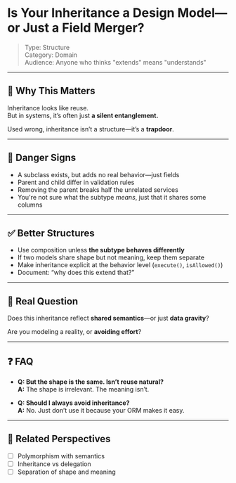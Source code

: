 # Is Your Inheritance a Design Model—or Just a Field Merger?

> Type: Structure  
> Category: Domain  
> Audience: Anyone who thinks "extends" means "understands"

---

## 🤔 Why This Matters

Inheritance looks like reuse.  
But in systems, it’s often just **a silent entanglement.**

Used wrong, inheritance isn’t a structure—it’s a **trapdoor**.

---

## 🚨 Danger Signs

- A subclass exists, but adds no real behavior—just fields  
- Parent and child differ in validation rules  
- Removing the parent breaks half the unrelated services  
- You're not sure what the subtype *means*, just that it shares some columns

---

## ✅ Better Structures

- Use composition unless **the subtype behaves differently**  
- If two models share shape but not meaning, keep them separate  
- Make inheritance explicit at the behavior level (`execute()`, `isAllowed()`)  
- Document: “why does this extend that?”

---

## 🧠 Real Question

Does this inheritance reflect **shared semantics**—or just **data gravity**?

Are you modeling a reality, or **avoiding effort**?

---

## ❓ FAQ

- **Q: But the shape is the same. Isn’t reuse natural?**  
  **A:** The shape is irrelevant. The meaning isn’t.

- **Q: Should I always avoid inheritance?**  
  **A:** No. Just don’t use it because your ORM makes it easy.

---

## 🔗 Related Perspectives

- [ ] Polymorphism with semantics  
- [ ] Inheritance vs delegation  
- [ ] Separation of shape and meaning  
